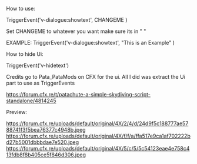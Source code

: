 How to use:

TriggerEvent('v-dialogue:showtext', CHANGEME )

Set CHANGEME to whatever you want make sure its in " " 

EXAMPLE: TriggerEvent('v-dialogue:showtext', "This is an Example" )

How to hide Ui:

TriggerEvent('v-hidetext')


Credits go to Pata_PataMods on CFX for the ui. All I did was extract the Ui part to use as TriggerEvents

https://forum.cfx.re/t/patachute-a-simple-skydiving-script-standalone/4814245

Preview: 

https://forum.cfx.re/uploads/default/original/4X/2/4/d/24d9f5c188777ae5788741f3f5bea76377c4948b.jpeg
https://forum.cfx.re/uploads/default/original/4X/f/f/a/ffa517e9ca1af702222bd27b5001dbbbdae7e520.jpeg
https://forum.cfx.re/uploads/default/original/4X/5/c/5/5c54123eae4e758c413fdb8f8b405ce5f846d306.jpeg
